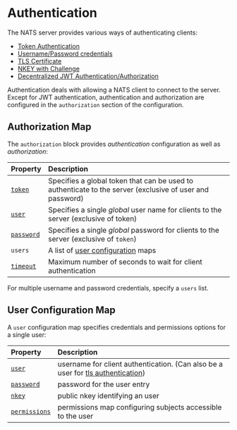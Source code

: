 # Authentication

The NATS server provides various ways of authenticating clients:

* [Token Authentication](tokens.md)
* [Username/Password credentials](username_password.md)
* [TLS Certificate](tls_mutual_auth.md)
* [NKEY with Challenge](nkey_auth.md)
* [Decentralized JWT Authentication/Authorization](../jwt/)

Authentication deals with allowing a NATS client to connect to the server. Except for JWT authentication, authentication and authorization are configured in the `authorization` section of the configuration.

## Authorization Map

The `authorization` block provides _authentication_ configuration as well as _authorization_:

| Property | Description |
| :--- | :--- |
| [`token`](tokens.md) | Specifies a global token that can be used to authenticate to the server \(exclusive of user and password\) |
| [`user`](username_password.md) | Specifies a single _global_ user name for clients to the server \(exclusive of token\) |
| [`password`](username_password.md) | Specifies a single _global_ password for clients to the server \(exclusive of `token`\) |
| `users` | A list of [user configuration](./#user-configuration-map) maps |
| [`timeout`](auth_timeout.md) | Maximum number of seconds to wait for client authentication |

For multiple username and password credentials, specify a `users` list.

## User Configuration Map

A `user` configuration map specifies credentials and permissions options for a single user:

| Property | Description |
| :--- | :--- |
| [`user`](username_password.md) | username for client authentication. \(Can also be a user for [tls authentication](tls_mutual_auth.md#mapping-client-certificates-to-a-user)\) |
| [`password`](username_password.md) | password for the user entry |
| [`nkey`](nkey_auth.md) | public nkey identifying an user |
| [`permissions`](../authorization.md) | permissions map configuring subjects accessible to the user |

